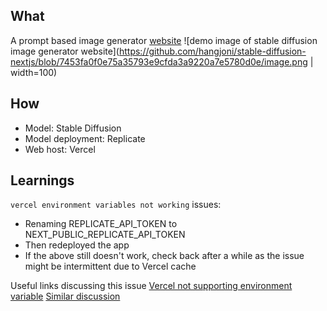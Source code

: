 ## What
A prompt based image generator [website](https://stable-diffusion-nextjs-alpha.vercel.app/)
![demo image of stable diffusion image generator website](https://github.com/hangjoni/stable-diffusion-nextjs/blob/7453fa0f0e75a35793e9cfda3a9220a7e5780d0e/image.png | width=100)

## How 
- Model: Stable Diffusion
- Model deployment: Replicate
- Web host: Vercel

## Learnings
`vercel environment variables not working` issues:
- Renaming REPLICATE_API_TOKEN to NEXT_PUBLIC_REPLICATE_API_TOKEN
- Then redeployed the app
- If the above still doesn't work, check back after a while as the issue might be intermittent due to Vercel cache

Useful links discussing this issue
[Vercel not supporting environment variable](https://github.com/orgs/vercel/discussions/1338#discussioncomment-4692590)
[Similar discussion](https://github.com/vercel/vercel/discussions/5015)
